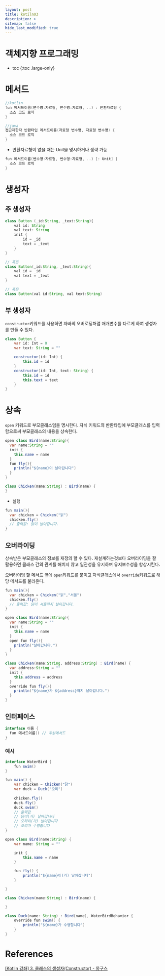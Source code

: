 ```yaml
---
layout: post
title: kotiln03
description: >
sitemap: false
hide_last_modified: true
---
```

# 객체지향 프로그래밍

* toc
{:toc .large-only}

# 메서드

```java
//kotlin
fun 메서드이름(변수명:자료형, 변수명:자료형, ..) : 반환자료형 {
  소스 코드 로직
}

//java
접근제한자 반환타입 메서드이름(자료형 변수명, 자료형 변수명) {
  소스 코드 로직
}
```

- 반환자료형이 없을 때는 Unit을 명시하거나 생략 가능

```java
fun 메서드이름(변수명:자료형, 변수명:자료형, ..) [: Unit] {
  소스 코드 로직
}
```

# 생성자

## 주 생성자

```java
class Button (_id:String, _text:String){
    val id: String
    val text: String
    init {
        id = _id
        text = _text
    }
}

// 혹은
class Button(_id:String, _text:String){
    val id = _id
    val text = _text
}

// 혹은
class Button(val id:String, val text:String)
```

## 부 생성자

`constructor`키워드를 사용하면 자바의 오버로딩처럼 매개변수를 다르게 하여 생성자를 만들 수 있다.

```java
class Button {
    var id: Int = 0
    var text: String = ""

    constructor(id: Int) {
        this.id = id
    }
    constructor(id: Int, text: String) {
        this.id = id
        this.text = text
    }
}
```

# 상속

`open` 키워드로 부모클래스임을 명시한다.
자식 키워드의 반환타입에 부모클래스를 입력함으로써 부모클래스의 내용을 상속한다.

```java
open class Bird(name:String){
  var name:String = ""
  init {
    this.name = name
  }
  fun fly(){
    println("${name}이 날아갑니다")
  }
}

class Chicken(name:String) : Bird(name) {
}
```

- 실행

```java
fun main(){
  var chicken = Chicken("닭")
  chicken.fly()
  // 출력값: 닭이 날아갑니다.
}
```

## 오버라이딩

상속받은 부모클래스의 정보를 재정의 할 수 있다.
재설계하는것보다 오버라이딩을 잘 활용하면 클래스 간의 관계를 해치지 않고 일관성을 유지하며 유지보수성을 향상시킨다.

오버라이딩 할 메서드 앞에 `open`키워드를 붙이고 자식클래스에서 `override`키워드로 해당 메서드를 불러온다.

```java
fun main(){
  var chicken = Chicken("닭","서울")
  chicken.fly()
  // 출력값: 닭이 서울까지 날아갑니다.
}

open class Bird(name:String){
  var name:String = ""
  init {
    this.name = name
  }
  open fun fly(){
    println("날아갑니다.")
  }
}

class Chicken(name:String, address:String) : Bird(name) {
  var address:String = ""
  init {
    this.address = address
  }
  override fun fly(){
    println("${name}가 ${address}까지 날아갑니다.")
  }
}
```

## 인터페이스

```java
interface 이름 {
  fun 메서드이름() // 추상메서드
}
```

### 예시

```java
interface WaterBird {
    fun swim()
}
```

```java
fun main() {
    var chicken = Chicken("닭")
    var duck = Duck("오리")
    
    chicken.fly()
    duck.fly()
    duck.swim()
    // 출력값
    // 닭이(가) 날아갑니다
    // 오리이(가) 날아갑니다
    // 오리가 수영합니다
}

open class Bird(name:String) {
    var name: String = ""

    init {
        this.name = name
    }

    fun fly() {
        println("${name}이(가) 날아갑니다")
    }

}

class Chicken(name:String) : Bird(name) {

}

class Duck(name: String) : Bird(name), WaterBirdBehavior {
    override fun swim() {
        println("${name}가 수영합니다")
    }
}
```

# References

[[Kotlin 강좌] 3. 클래스의 생성자(Constructor) - 몽구스](https://blog.naver.com/yuyyulee/221213012933)